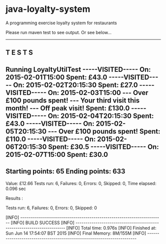# java-loyalty-system
A programming exercise loyalty system for restaurants


Please run maven test to see output. Or see below...




-------------------------------------------------------
 T E S T S
-------------------------------------------------------
Running LoyaltyUtilTest
-----VISITED-----
On: 2015-02-01T15:00
Spent: £43.0
-----VISITED-----
On: 2015-02-02T20:15:30
Spent: £27.0
-----VISITED-----
On: 2015-02-03T15:00 --- Over £100 pounds spent! --- Your third visit this month! --- Off peak visit!
Spent: £130.0
-----VISITED-----
On: 2015-02-04T20:15:30
Spent: £43.0
-----VISITED-----
On: 2015-02-05T20:15:30 --- Over £100 pounds spent!
Spent: £110.0
-----VISITED-----
On: 2015-02-06T20:15:30
Spent: £30.5
-----VISITED-----
On: 2015-02-07T15:00
Spent: £30.0
-------------------------
Starting points: 65
Ending points:   633
-------------------------
Value:           £12.66
Tests run: 6, Failures: 0, Errors: 0, Skipped: 0, Time elapsed: 0.096 sec

Results :

Tests run: 6, Failures: 0, Errors: 0, Skipped: 0

[INFO] ------------------------------------------------------------------------
[INFO] BUILD SUCCESS
[INFO] ------------------------------------------------------------------------
[INFO] Total time: 0.976s
[INFO] Finished at: Sun Jun 14 17:54:07 BST 2015
[INFO] Final Memory: 8M/155M
[INFO] ------------------------------------------------------------------------
